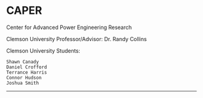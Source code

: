 # CAPER
Center for Advanced Power Engineering Research

Clemson University Professor/Advisor:
	Dr. Randy Collins

Clemson University Students:

	Shawn Canady
	Daniel Crofford
	Terrance Harris
	Connor Hudson
	Joshua Smith

-------------------------------------